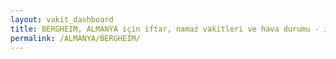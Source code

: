 ```yaml
---
layout: vakit_dashboard
title: BERGHEIM, ALMANYA için iftar, namaz vakitleri ve hava durumu - ilçe/eyalet seç
permalink: /ALMANYA/BERGHEIM/
---
```


<script type="text/javascript">
  var GLOBAL_COUNTRY = 'ALMANYA';
  var GLOBAL_CITY = 'BERGHEIM';
  var GLOBAL_STATE = '';
  var lat = 72;
  var lon = 21;
</script>
